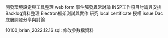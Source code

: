 開發環境設定與工具整理
web form 事件觸發異常討論
INSP工作項目討論與安排
Backlog資料整理
Electron框架測試與實作
研究 local certificate 授權 issue
Dac底層開發分享與討論

10100_brian_2022.12.16
sql: 修改參數檔資料